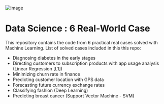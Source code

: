![image](https://user-images.githubusercontent.com/34706028/142763154-2ddb233c-edd7-46b6-a139-ba4f3c1f4e97.png)

# Data Science : 6 Real-World Case

This repository contains the code from 6 practical real cases solved with Machine Learning. List of solved cases included in this this repo:

- Diagnosing diabetes in the early stages
- Directing customers to subscription products with app usage analysis (Linear Regression [L1])
- Minimizing churn rate in finance
- Predicting customer location with GPS data
- Forecasting future currency exchange rates
- Classifying fashion (Deep Learning)
- Predicting breast cancer (Support Vector Machine - SVM)
